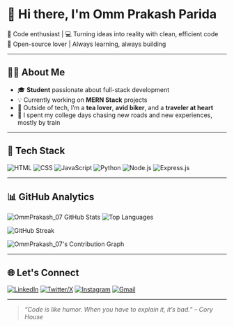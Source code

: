 # 👋 Hi there, I'm Omm Prakash Parida

🚀 Code enthusiast | 💻 Turning ideas into reality with clean, efficient code  
🌱 Open-source lover | Always learning, always building  

---

## 🧑‍💻 About Me

- 🎓 **Student** passionate about full-stack development
- 💡 Currently working on **MERN Stack** projects
- 🍵 Outside of tech, I’m a **tea lover**, **avid biker**, and a **traveler at heart**  
- 🚂 I spent my college days chasing new roads and new experiences, mostly by train

---

## 💼 Tech Stack

![HTML](https://img.shields.io/badge/HTML5-E34F26?style=flat-square&logo=html5&logoColor=white)
![CSS](https://img.shields.io/badge/CSS3-1572B6?style=flat-square&logo=css3&logoColor=white)
![JavaScript](https://img.shields.io/badge/JavaScript-F7DF1E?style=flat-square&logo=javascript&logoColor=black)
![Python](https://img.shields.io/badge/Python-3776AB?style=flat-square&logo=python&logoColor=white)
![Node.js](https://img.shields.io/badge/Node.js-339933?style=flat-square&logo=nodedotjs&logoColor=white)
![Express.js](https://img.shields.io/badge/Express.js-000000?style=flat-square&logo=express&logoColor=white)

---

## 📊 GitHub Analytics

![OmmPrakash_07 GitHub Stats](https://github-readme-stats.vercel.app/api?username=OmmPrakash_07&show_icons=true&theme=radical)
![Top Languages](https://github-readme-stats.vercel.app/api/top-langs/?username=OmmPrakash_07&layout=compact&theme=radical)

![GitHub Streak](https://github-readme-streak-stats.herokuapp.com?user=OmmPrakash_07&theme=radical&date_format=M%20j%5B%2C%20Y%5D)

![OmmPrakash_07's Contribution Graph](https://github-readme-activity-graph.cyclic.app/graph?username=OmmPrakash_07&theme=github-compact)

---

## 🌐 Let's Connect

[![LinkedIn](https://img.shields.io/badge/-LinkedIn-0077B5?style=flat-square&logo=linkedin&logoColor=white)](https://www.linkedin.com/in/omm-prakash-parida/)
[![Twitter/X](https://img.shields.io/badge/-X-black?style=flat-square&logo=twitter&logoColor=white)](https://x.com/Ommprakash2005/)
[![Instagram](https://img.shields.io/badge/-Instagram-E4405F?style=flat-square&logo=instagram&logoColor=white)](https://www.instagram.com/genius_omm/)
[![Gmail](https://img.shields.io/badge/-Email-D14836?style=flat-square&logo=gmail&logoColor=white)](mailto:ommprakashparida114@gmail.com)

---

> *“Code is like humor. When you have to explain it, it’s bad.” – Cory House*
